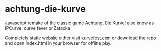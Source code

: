 # achtung-die-kurve
Javascript remake of the classic game Achtung, Die Kurve! also know as IPCurve, curve fever or Zatacka

Completely static website either visit [kurvefest.com](http://kurvefest.com) or download the repo and open index.html in your browser for offline play.
